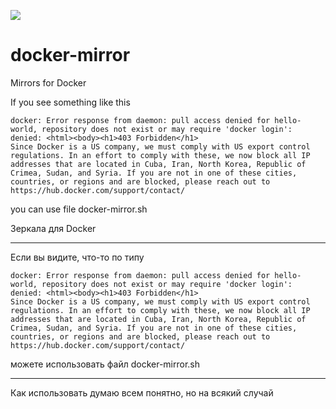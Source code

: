 ![](https://asperti.com/2019/docker-proxy/docker-mirror_hubd455014c85183ff24ec394554f2ef72_19941_2c6d91dad0ef9962a143890ce79bab34.webp)

# docker-mirror
Mirrors for Docker

If you see something like this
```
docker: Error response from daemon: pull access denied for hello-world, repository does not exist or may require 'docker login': denied: <html><body><h1>403 Forbidden</h1>
Since Docker is a US company, we must comply with US export control regulations. In an effort to comply with these, we now block all IP addresses that are located in Cuba, Iran, North Korea, Republic of Crimea, Sudan, and Syria. If you are not in one of these cities, countries, or regions and are blocked, please reach out to https://hub.docker.com/support/contact/
```
you can use file docker-mirror.sh 

Зеркала для Docker
______________
Если вы видите, что-то по типу

```
docker: Error response from daemon: pull access denied for hello-world, repository does not exist or may require 'docker login': denied: <html><body><h1>403 Forbidden</h1>
Since Docker is a US company, we must comply with US export control regulations. In an effort to comply with these, we now block all IP addresses that are located in Cuba, Iran, North Korea, Republic of Crimea, Sudan, and Syria. If you are not in one of these cities, countries, or regions and are blocked, please reach out to https://hub.docker.com/support/contact/
```
можете использовать файл docker-mirror.sh 
______________
Как использовать думаю всем понятно, но на всякий случай
